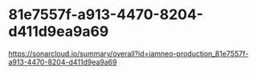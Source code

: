 # 81e7557f-a913-4470-8204-d411d9ea9a69
https://sonarcloud.io/summary/overall?id=iamneo-production_81e7557f-a913-4470-8204-d411d9ea9a69
